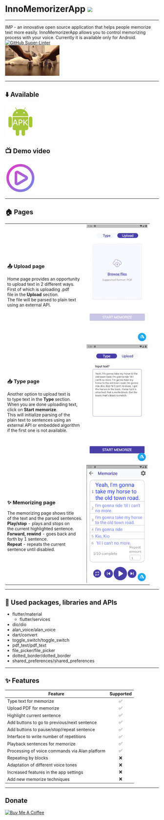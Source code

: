 # InnoMemorizerApp <img src="assets/icons/icon.png" height="50"/>
___

IMP - an innovative open source application that helps people memorize text more easily. InnoMemorizerApp allows you to control memorizing process with your voice. Currently it is available only for Android. \
[![GitHub Super-Linter](https://github.com/InnoSWP/InnoMemorizerApp/workflows/Lint%20Code%20Base/badge.svg)](https://github.com/marketplace/actions/super-linter) \
<img src="assets/images/gif.gif" height="100"/></h1>

___
## ⬇️ Available
[<img src="assets/icons/apk.gif" height="100"/>](https://drive.google.com/drive/folders/1cYA0BIyeSuV3Q47QqUQfrtSUU3zuBJkG?usp=sharing "APK link")

## 📺 Demo video

[<img src="assets/icons/video.png" height="100"/>](https://www.youtube.com/shorts/Z5k-YGUFxJM "DEMO")

___
## 🏠 Pages

<table>
<tr>
<td>

### 📤 Upload page
<p>
    Home page provides an opportunity <br>
    to upload text in 2 different ways. <br>
    First of which is uploading .pdf <br>
    file in the <b>Upload</b> section. <br>
    The file will be parsed to plain text <br>
    using an external API.
</p>

</td>
<td>
    <img src="https://github.com/InnoSWP/InnoMemorizerApp/blob/main/assets/screens/upload.png?raw=true" alt="upload page" width="200"/>
</td>
</tr>
    
<tr>
<td>

### 📥 Type page 
<p>
    Another option to upload text is <br>
    to type text in the <b>Type</b> section. <br>
    When you are done uploading text, <br>
    click on <b>Start memorize</b>. <br>
    This will initialize parsing of the <br>
    plain text to sentences using an <br>
    external API or embedded algorithm <br>
    if the first one is not available.
</p>

</td>
<td>
    <img src="https://github.com/InnoSWP/InnoMemorizerApp/blob/main/assets/screens/paste.png?raw=true" alt="type page" width="200"/>
</td>

</tr>
    
<tr>
<td>
    
### ✨ Memorizing page
<p>    
    The memorizing page shows title <br>
    of the text and the parsed sentences. <br>
    <b>Play/stop</b> - plays and stops on <br>
    the current highlighted sentence. <br>
    <b>Forward, rewind</b> - goes back and <br>
    forth by 1 sentence. <br>
    <b>Repeat</b> - repeats the current <br>
    sentence until disabled.

</p>
</td>

<td>
    <img src="https://github.com/InnoSWP/InnoMemorizerApp/blob/main/assets/screens/memorize.png?raw=true" alt="memorizing page" width="200"/>
</td>
        
</tr>
</table>

___
## 🔭 Used packages, libraries and APIs
- flutter/material
  - flutter/services
- dio/dio
- alan_voice/alan_voice
- dart/convert
- toggle_switch/toggle_switch
- pdf_text/pdf_text
- file_picker/file_picker
- dotted_border/dotted_border
- shared_preferences/shared_preferences

___
## ✨ Features

| Feature                                       | Supported | 
|-----------------------------------------------|:---------:|
| Type text for memorize                        |     ✅     |
| Upload PDF for memorize                       |     ✅     |
| Highlight current sentence                    |     ✅     |
| Add buttons to go to previous/next sentence   |     ✅     |
| Add buttons to pause/stop/repeat sentence     |     ✅     |
| Interface to write number of repetitions      |     ✅     |
| Playback sentences for memorize               |     ✅     |
| Processing of voice commands via Alan platform|     ✅     |
| Repeating by blocks                           |     ❌     |
| Adaptation of different voice tones           |     ❌     |
| Increased features in the app settings        |     ❌     |
| Add new memorize techniques                   |     ❌     |

___
## Donate

<a href="https://www.buymeacoffee.com/timurx4041" target="_blank"><img src="https://cdn.buymeacoffee.com/buttons/default-orange.png" alt="Buy Me A Coffee" height="82" width="348"></a>
